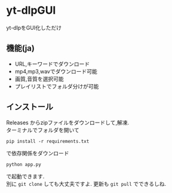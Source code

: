 # yt-dlpGUI
yt-dlpをGUI化しただけ

## 機能(ja)
- URL,キーワードでダウンロード
- mp4,mp3,wavでダウンロード可能
- 画質,音質を選択可能
- プレイリストでフォルダ分けが可能

## インストール
Releases からzipファイルをダウンロードして,解凍.  
ターミナルでフォルダを開いて  
```
pip install -r requirements.txt
```
で依存関係をダウンロード
```
python app.py
```
で起動できます.  
別に `git clone` しても大丈夫ですよ. 更新も `git pull` でできるしね.

